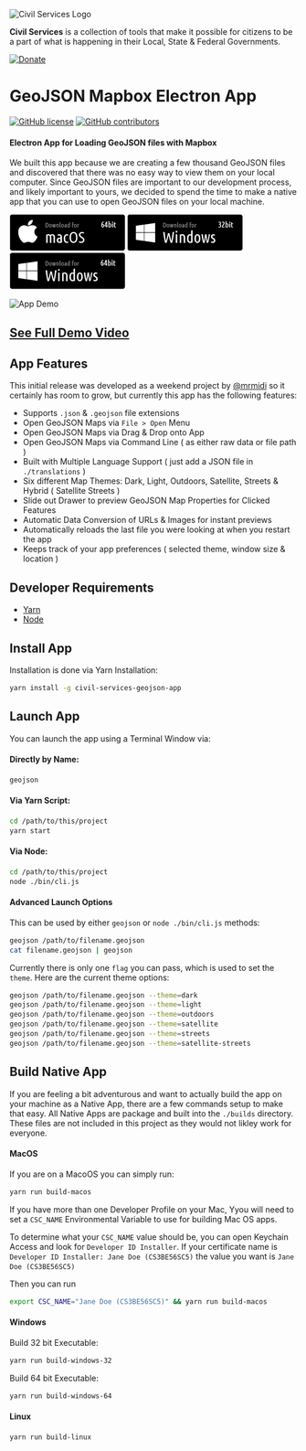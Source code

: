 ![Civil Services Logo](https://cdn.civil.services/common/github-logo.png "Civil Services Logo")

__Civil Services__ is a collection of tools that make it possible for citizens to be a part of what is happening in their Local, State & Federal Governments.

[![Donate](https://cdn.civil.services/donate-button.png)](https://www.paypal.me/civilservices)


GeoJSON Mapbox Electron App
===

[![GitHub license](https://img.shields.io/badge/license-MIT-blue.svg?style=flat)](https://raw.githubusercontent.com/CivilServiceUSA/civil-services-geojson-app/master/LICENSE)  [![GitHub contributors](https://img.shields.io/github/contributors/CivilServiceUSA/civil-services-geojson-app.svg)](https://github.com/CivilServiceUSA/civil-services-geojson-app/graphs/contributors)

#### Electron App for Loading GeoJSON files with Mapbox

We built this app because we are creating a few thousand GeoJSON files and discovered that there was no easy way to view them on your local computer. Since GeoJSON files are important to our development process, and likely important to yours, we decided to spend the time to make a native app that you can use to open GeoJSON files on your local machine.

[![Download MacOS](resources/download-macos.png)](./dist/macos/)
[![Download Windows 32 Bit](resources/download-windows-32.png)](./dist/windows-32bit/)
[![Download Windows 64 Bit](resources/download-windows-64.png)](./dist/windows-64bit/)

![App Demo](resources/app-demo.gif "App Demo")

## [See Full Demo Video](https://vimeo.com/202877564)


App Features
---

This initial release was developed as a weekend project by [@mrmidi](https://twitter.com/mrmidi) so it certainly has room to grow, but currently this app has the following features:

* Supports `.json` & `.geojson` file extensions
* Open GeoJSON Maps via `File > Open` Menu
* Open GeoJSON Maps via Drag & Drop onto App
* Open GeoJSON Maps via Command Line ( as either raw data or file path )
* Built with Multiple Language Support ( just add a JSON file in `./translations` )
* Six different Map Themes: Dark, Light, Outdoors, Satellite, Streets & Hybrid ( Satellite Streets )
* Slide out Drawer to preview GeoJSON Map Properties for Clicked Features
* Automatic Data Conversion of URLs & Images for instant previews
* Automatically reloads the last file you were looking at when you restart the app
* Keeps track of your app preferences ( selected theme, window size & location )


Developer Requirements
---

* [Yarn](https://yarnpkg.com)
* [Node](https://nodejs.org)

Install App
---

Installation is done via Yarn Installation:

```bash
yarn install -g civil-services-geojson-app
```

Launch App
---

You can launch the app using a Terminal Window via:

#### Directly by Name:

```bash
geojson
```

#### Via Yarn Script:

```bash
cd /path/to/this/project
yarn start
```

#### Via Node:
 
 ```bash
 cd /path/to/this/project
 node ./bin/cli.js
 ```

#### Advanced Launch Options

This can be used by either `geojson` or `node ./bin/cli.js` methods:

```bash
geojson /path/to/filename.geojson
cat filename.geojson | geojson
```

Currently there is only one `flag` you can pass, which is used to set the `theme`.  Here are the current theme options:

```bash
geojson /path/to/filename.geojson --theme=dark
geojson /path/to/filename.geojson --theme=light
geojson /path/to/filename.geojson --theme=outdoors
geojson /path/to/filename.geojson --theme=satellite
geojson /path/to/filename.geojson --theme=streets
geojson /path/to/filename.geojson --theme=satellite-streets
```

Build Native App
---

If you are feeling a bit adventurous and want to actually build the app on your machine as a Native App, there are a few commands setup to make that easy.  All Native Apps are package and built into the `./builds` directory.  These files are not included in this project as they would not likley work for everyone.

#### MacOS

If you are on a MacoOS you can simply run:

```bash
yarn run build-macos
```

If you have more than one Developer Profile on your Mac, Yyou will need to set a `CSC_NAME` Environmental Variable to use for building Mac OS apps.

To determine what your `CSC_NAME` value should be, you can open Keychain Access and look for `Developer ID Installer`.  If your certificate name is `Developer ID Installer: Jane Doe (CS3BE56SC5)` the value you want is `Jane Doe (CS3BE56SC5)`

Then you can run

```bash
export CSC_NAME="Jane Doe (CS3BE56SC5)" && yarn run build-macos
```

#### Windows

Build 32 bit Executable:

```bash
yarn run build-windows-32
```

Build 64 bit Executable:

```bash
yarn run build-windows-64
```

#### Linux

```bash
yarn run build-linux
```
